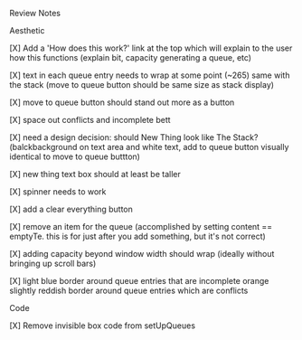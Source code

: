 Review Notes

Aesthetic

[X] Add a 'How does this work?' link at the top which will explain to the user how this functions (explain bit, capacity generating a queue, etc)

[X] text in each queue entry needs to wrap at some point (~265)
same with the stack (move to queue button should be same size as stack display)

[X] move to queue button should stand out more as a button

[X] space out conflicts and incomplete bett

[X] need a design decision: should New Thing look like The Stack?
(balckbackground on text area and white text, add to queue button visually identical
to move to queue buttton)

[X] new thing text box should at least be taller

[X] spinner needs to work

[X] add a clear everything button

[X] remove an item for the queue (accomplished by setting content  == emptyTe. this is for just after you add something, but it's not correct)

[X] adding capacity beyond window width should wrap 
(ideally without bringing up scroll bars)

[X] light blue border around queue entries that are incomplete
orange slightly reddish border around queue entries which are conflicts

Code

[X] Remove invisible box code from setUpQueues
